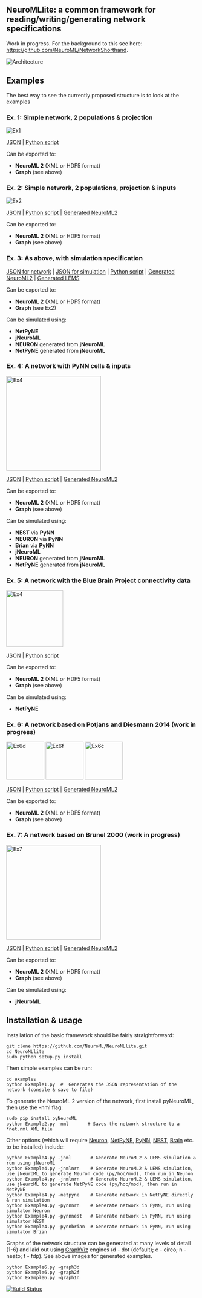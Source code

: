 ## NeuroMLlite: a common framework for reading/writing/generating network specifications

Work in progress. For the background to this see here: https://github.com/NeuroML/NetworkShorthand.

![Architecture](images/NetworkShorthand.png)


## Examples
The best way to see the currently proposed structure is to look at the examples

### Ex. 1: Simple network, 2 populations & projection
![Ex1](examples/images/Ex1.png)

[JSON](examples/Example1_TestNetwork.json) | [Python script](examples/Example1.py)

Can be exported to:
- **NeuroML 2** (XML or HDF5 format)
- **Graph** (see above) 

### Ex. 2: Simple network, 2 populations, projection & inputs
![Ex2](examples/images/Ex2.png)

[JSON](examples/Example2_TestNetwork.json) | [Python script](examples/Example2.py) | [Generated NeuroML2](examples/Example2_TestNetwork.net.nml)

Can be exported to:
- **NeuroML 2** (XML or HDF5 format)
- **Graph** (see above) 

### Ex. 3: As above, with simulation specification

[JSON for network](examples/Example3_Network.json) | [JSON for simulation](examples/SimExample3.json) | [Python script](examples/Example3.py) | [Generated NeuroML2](examples/Example3_Network.net.nml) | [Generated LEMS](examples/LEMS_SimExample3.xml)

Can be exported to:
- **NeuroML 2** (XML or HDF5 format)
- **Graph** (see Ex2) 

Can be simulated using:
- **NetPyNE**
- **jNeuroML**
- **NEURON** generated from **jNeuroML**
- **NetPyNE** generated from **jNeuroML**


### Ex. 4: A network with PyNN cells & inputs
<img alt="Ex4" src="examples/images/Ex4.png" height="250"/>

[JSON](examples/Example4_PyNN.json) | [Python script](examples/Example4.py) | [Generated NeuroML2](examples/Example4_PyNN.net.nml) 

Can be exported to:
- **NeuroML 2** (XML or HDF5 format)
- **Graph** (see above) 

Can be simulated using:
- **NEST** via **PyNN**
- **NEURON** via **PyNN**
- **Brian** via **PyNN**
- **jNeuroML**
- **NEURON** generated from **jNeuroML**
- **NetPyNE** generated from **jNeuroML**


### Ex. 5: A network with the Blue Brain Project connectivity data
<img alt="Ex4" src="examples/images/Ex5_BBP_5percent.png" height="150"/> 

[JSON](examples/BBP_5percent.json) | [Python script](examples/Example5.py) 

Can be exported to:
- **NeuroML 2** (XML or HDF5 format)
- **Graph** (see above) 

Can be simulated using:
- **NetPyNE**

### Ex. 6: A network based on Potjans and Diesmann 2014 (work in progress)
<img alt="Ex6d" src="examples/images/Ex6.dot.png" height="100"/> <img alt="Ex6f" src="examples/images/Ex6.fdp.png" height="100"/>  <img alt="Ex6c" src="examples/images/Ex6.circo.png" height="100"/> 

[JSON](examples/Example6_PyNN.json) | [Python script](examples/Example6.py) | [Generated NeuroML2](examples/Example6_PyNN.net.nml) 

Can be exported to:
- **NeuroML 2** (XML or HDF5 format)
- **Graph** (see above) 

### Ex. 7: A network based on Brunel 2000 (work in progress)
<img alt="Ex7" src="examples/images/Ex7.png" height="250"/> 

[JSON](examples/Example7_Brunel2000.json) | [Python script](examples/Example7.py) | [Generated NeuroML2](examples/Example7_Brunel2000.net.nml) 

Can be exported to:
- **NeuroML 2** (XML or HDF5 format)
- **Graph** (see above) 

Can be simulated using:
- **jNeuroML**

## Installation & usage

Installation of the basic framework should be fairly straightforward:

```
git clone https://github.com/NeuroML/NeuroMLlite.git
cd NeuroMLlite
sudo python setup.py install
```

Then simple examples can be run:

```
cd examples
python Example1.py  #  Generates the JSON representation of the network (console & save to file)
```

To generate the NeuroML 2 version of the network, first install pyNeuroML, then use the -nml flag:
```
sudo pip install pyNeuroML
python Example2.py -nml       # Saves the network structure to a *net.nml XML file
```

Other options (which will require [Neuron](https://neuron.yale.edu/neuron/), [NetPyNE](http://www.netpyne.org/), 
[PyNN](http://neuralensemble.org/PyNN/), [NEST](http://www.nest-simulator.org/), [Brain](http://briansimulator.org/) etc. to be installed) include:

```
python Example4.py -jnml       # Generate NeuroML2 & LEMS simulation & run using jNeuroML
python Example4.py -jnmlnrn    # Generate NeuroML2 & LEMS simulation, use jNeuroML to generate Neuron code (py/hoc/mod), then run in Neuron
python Example4.py -jnmlnrn    # Generate NeuroML2 & LEMS simulation, use jNeuroML to generate NetPyNE code (py/hoc/mod), then run in NetPyNE
python Example4.py -netpyne    # Generate network in NetPyNE directly & run simulation
python Example4.py -pynnnrn    # Generate network in PyNN, run using simulator Neuron
python Example4.py -pynnnest   # Generate network in PyNN, run using simulator NEST
python Example4.py -pynnbrian  # Generate network in PyNN, run using simulator Brian
```

Graphs of the network structure can be generated at many levels of detail (1-6) and 
laid out using [GraphViz](http://graphviz.org/) engines (d - dot (default); c - circo;
 n - neato; f - fdp). See above images for generated examples.

    python Example6.py -graph3d
    python Example6.py -graph2f
    python Example6.py -graph1n



[![Build Status](https://travis-ci.org/NeuroML/NeuroMLlite.svg?branch=master)](https://travis-ci.org/NeuroML/NeuroMLlite)